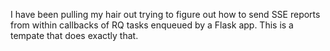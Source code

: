 I have been pulling my hair out trying to figure out how to send SSE reports from within callbacks of RQ tasks enqueued by a Flask app. This is a tempate that does exactly that.